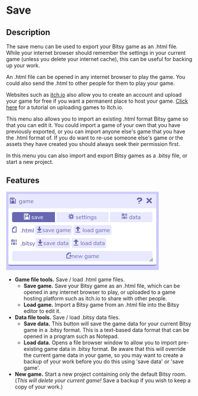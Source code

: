 # Save

## Description

The save menu can be used to export your Bitsy game as an .html file. While your internet browser should remember the settings in your current game (unless you delete your internet cache), this can be useful for backing up your work.

An .html file can be opened in any internet browser to play the game. You could also send the .html to other people for them to play your game.

Websites such as [itch.io](https://itch.io) also allow you to create an account and upload your game for free if you want a permanent place to host your game. [Click here](/faq/uploadToItch) for a tutorial on uploading games to Itch.io. 

This menu also allows you to import an existing .html format Bitsy game so that you can edit it. You could import a game of your own that you have previously exported, or you can import anyone else's game that you have the .html format of. If you do want to re-use someone else's game or the assets they have created you should always seek their permission first.

In this menu you can also import and export Bitsy games as a .bitsy file, or start a new project.

## Features

![save menu screenshot](.images/gameSaveDiagram.png)

- **Game file tools.** Save / load .html game files.
	- **Save game.** Save your Bitsy game as an .html file, which can be opened in any internet browser to play, or uploaded to a game hosting platform such as itch.io to share with other people.
	- **Load game.** Import a Bitsy game from an .html file into the Bitsy editor to edit it.
- **Data file tools.** Save / load .bitsy data files.
	- **Save data.** This button will save the game data for your current Bitsy game in a .bitsy format. This is a text-based data format that can be opened in a program such as Notepad.
	- **Load data.** Opens a file browser window to allow you to import pre-existing game data in .bitsy format. Be aware that this will override the current game data in your game, so you may want to create a backup of your work before you do this using 'save data' or 'save game'.
- **New game.** Start a new project containing only the default Bitsy room. (*This will delete your current game!* Save a backup if you wish to keep a copy of your work.)